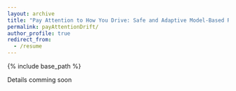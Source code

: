 ```yaml
---
layout: archive
title: "Pay Attention to How You Drive: Safe and Adaptive Model-Based Reinforcement Learning for Off-Road Driving"
permalink: payAttentionDrift/
author_profile: true
redirect_from:
  - /resume
---
```


{% include base_path %}

Details comming soon


